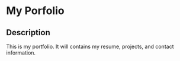 # My Porfolio


## Description

This is my portfolio. It will contains my resume, projects, and contact information.